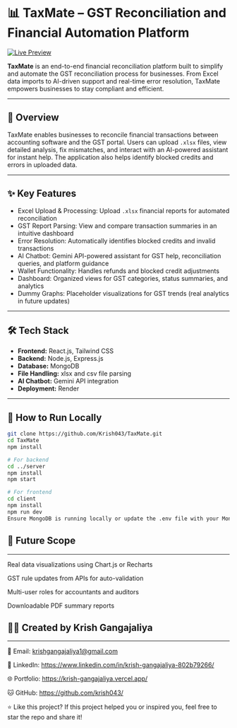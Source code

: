 # 📊 TaxMate – GST Reconciliation and Financial Automation Platform

[![Live Preview](https://img.shields.io/badge/Live%20Site-Try%20Now-0aa1ff?style=for-the-badge&logo=render&logoColor=white)](https://taxmate-by-krish.onrender.com/)

**TaxMate** is an end-to-end financial reconciliation platform built to simplify and automate the GST reconciliation process for businesses. From Excel data imports to AI-driven support and real-time error resolution, TaxMate empowers businesses to stay compliant and efficient.

---

## 🚀 Overview

TaxMate enables businesses to reconcile financial transactions between accounting software and the GST portal. Users can upload `.xlsx` files, view detailed analysis, fix mismatches, and interact with an AI-powered assistant for instant help. The application also helps identify blocked credits and errors in uploaded data.

---

## ✨ Key Features

- Excel Upload & Processing: Upload `.xlsx` financial reports for automated reconciliation  
- GST Report Parsing: View and compare transaction summaries in an intuitive dashboard  
- Error Resolution: Automatically identifies blocked credits and invalid transactions  
- AI Chatbot: Gemini API-powered assistant for GST help, reconciliation queries, and platform guidance  
- Wallet Functionality: Handles refunds and blocked credit adjustments  
- Dashboard: Organized views for GST categories, status summaries, and analytics  
- Dummy Graphs: Placeholder visualizations for GST trends (real analytics in future updates)  

---

## 🛠 Tech Stack

- **Frontend:** React.js, Tailwind CSS  
- **Backend:** Node.js, Express.js  
- **Database:** MongoDB  
- **File Handling:** xlsx and csv file parsing  
- **AI Chatbot:** Gemini API integration  
- **Deployment:** Render  

---

## 🧪 How to Run Locally

```bash
git clone https://github.com/Krish043/TaxMate.git
cd TaxMate
npm install

# For backend
cd ../server
npm install
npm start

# For frontend
cd client
npm install
npm run dev
Ensure MongoDB is running locally or update the .env file with your MongoDB URI.
```

## 📌 Future Scope
---
Real data visualizations using Chart.js or Recharts

GST rule updates from APIs for auto-validation

Multi-user roles for accountants and auditors

Downloadable PDF summary reports

## 👨‍💻 Created by Krish Gangajaliya
---
📧 Email: krishgangajaliya1@gmail.com

🔗 LinkedIn: https://www.linkedin.com/in/krish-gangajaliya-802b79266/

🌐 Portfolio: https://krish-gangajaliya.vercel.app/

🐱 GitHub: https://github.com/krish043/

⭐ Like this project?
If this project helped you or inspired you, feel free to star the repo and share it!
